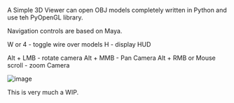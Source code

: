A Simple 3D Viewer can open OBJ models completely written in Python and use teh PyOpenGL library.

Navigation controls are based on Maya.



W or 4 - toggle wire over models
H - display HUD

Alt + LMB - rotate camera
Alt + MMB - Pan Camera
Alt + RMB or Mouse scroll - zoom Camera


![image](https://github.com/vinman75/Mesh-Inspector/assets/26931986/fdaa13c2-bfeb-4046-a281-aa5b907fef5c)

This is very much a WIP.
